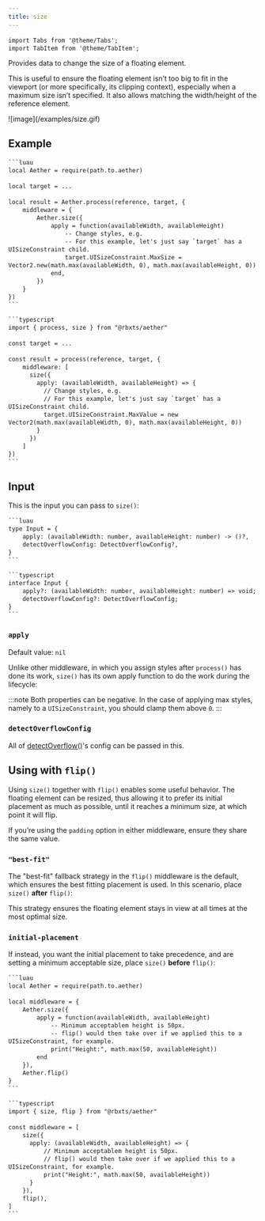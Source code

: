 ```yaml
---
title: size
---
```


```mdx-code-block
import Tabs from '@theme/Tabs';
import TabItem from '@theme/TabItem';
```

Provides data to change the size of a floating element.

This is useful to ensure the floating element isn’t too big to fit in the viewport (or more specifically, its clipping context), especially when a maximum size isn’t specified. It also allows matching the width/height of the reference element.

<div class="text--center">
    ![image](/examples/size.gif)
</div>

## Example

<Tabs groupId="package-manager">
  <TabItem value="wally" label="luau" default>

    ```luau
    local Aether = require(path.to.aether)

    local target = ...

    local result = Aether.process(reference, target, {
        middleware = {
            Aether.size({
                apply = function(availableWidth, availableHeight)
                    -- Change styles, e.g.
                    -- For this example, let's just say `target` has a UISizeConstraint child.
                    target.UISizeConstraint.MaxSize = Vector2.new(math.max(availableWidth, 0), math.max(availableHeight, 0))
                end,
            })
        }
    })
    ```

  </TabItem>

  <TabItem value="roblox-ts" label="roblox-ts">

    ```typescript
    import { process, size } from "@rbxts/aether"

    const target = ...

    const result = process(reference, target, {
        middleware: [
          size({
            apply: (availableWidth, availableHeight) => {
              // Change styles, e.g.
              // For this example, let's just say `target` has a UISizeConstraint child.
              target.UISizeConstraint.MaxValue = new Vector2(math.max(availableWidth, 0), math.max(availableHeight, 0))
            }
          })
        ]
    })
    ```

  </TabItem>
</Tabs>

## Input

This is the input you can pass to `size()`:

<Tabs groupId="package-manager">
  <TabItem value="wally" label="luau" default>

    ```luau
    type Input = {
        apply: (availableWidth: number, availableHeight: number) -> ()?,
        detectOverflowConfig: DetectOverflowConfig?,
    }
    ```

  </TabItem>

  <TabItem value="roblox-ts" label="roblox-ts">

    ```typescript
    interface Input {
        apply?: (availableWidth: number, availableHeight: number) => void;
        detectOverflowConfig?: DetectOverflowConfig;
    }
    ```

  </TabItem>
</Tabs>

### `apply`

Default value: `nil`

Unlike other middleware, in which you assign styles after `process()` has done its work, `size()` has its own apply function to do the work during the lifecycle:

:::note
Both properties can be negative. In the case of applying max styles, namely to a `UISizeConstraint`, you should clamp them above `0`.
:::

### `detectOverflowConfig`

All of [detectOverflow()](../guides/collisions#config)'s config can be passed in this.

## Using with `flip()`

Using `size()` together with `flip()` enables some useful behavior. The floating element can be resized, thus allowing it to prefer its initial placement as much as possible, until it reaches a minimum size, at which point it will flip.

If you’re using the `padding` option in either middleware, ensure they share the same value.

### `"best-fit"`

The "best-fit" fallback strategy in the `flip()` middleware is the default, which ensures the best fitting placement is used. In this scenario, place `size()` **after** `flip()`:

This strategy ensures the floating element stays in view at all times at the most optimal size.

### `initial-placement`

If instead, you want the initial placement to take precedence, and are setting a minimum acceptable size, place `size()` **before** `flip()`:

<Tabs groupId="package-manager">
  <TabItem value="wally" label="luau" default>

    ```luau
    local Aether = require(path.to.aether)

    local middleware = {
        Aether.size({
            apply = function(availableWidth, availableHeight)
                -- Minimum acceptablem height is 50px.
                -- flip() would then take over if we applied this to a UISizeConstraint, for example.
                print("Height:", math.max(50, availableHeight))
            end
        }),
        Aether.flip()
    }
    ```

  </TabItem>

  <TabItem value="roblox-ts" label="roblox-ts">

    ```typescript
    import { size, flip } from "@rbxts/aether"

    const middleware = [
        size({
          apply: (availableWidth, availableHeight) => {
              // Minimum acceptablem height is 50px.
              // flip() would then take over if we applied this to a UISizeConstraint, for example.
              print("Height:", math.max(50, availableHeight))
          }
        }),
        flip(),
    ]
    ```

  </TabItem>
</Tabs>
